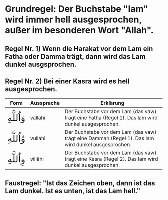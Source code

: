 # Grundregel: Der Buchstabe "lam" wird immer hell ausgesprochen, außer im besonderen Wort "Allah".

## Regel Nr. 1) Wenn die Harakat vor dem Lam ein Fatha oder Damma trägt, dann wird das Lam **dunkel** ausgsprochen.

## Regel Nr. 2) Bei einer Kasra wird es **hell** ausgesprochen.

| Form | Aussprache | Erklärung |
| --- | --- | --- |
| <span style="font-size: 22pt">وَاُللَّهِ</span> | vallahi | Der Buchstabe vor dem Lam (das vaw) trägt eine Fatha (Regel 1). Das lam wird dunkel ausgesprochen. |
| <span style="font-size: 22pt">وُاُللَّهِ</span> | vullahi | Der Buchstabe vor dem Lam (das vaw) trägt eine Dammah (Regel 1). Das lam wird dunkel ausgesprochen. |
| <span style="font-size: 22pt">وِاُللَّهِ</span> | villähi | Der Buchstabe vor dem Lam (das vaw) trägt eine Kesra (Regel 2). Das lam wird dunkel ausgesprochen. |



## Faustregel: "Ist das Zeichen oben, dann ist das Lam dunkel. Ist es unten, ist das Lam hell."